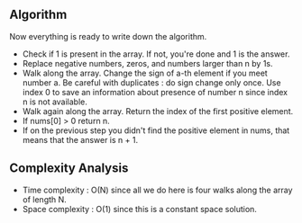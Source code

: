 ## Algorithm

Now everything is ready to write down the algorithm.

*  Check if 1 is present in the array. If not, you're done and 1 is the answer.
* Replace negative numbers, zeros, and numbers larger than n by 1s.
* Walk along the array. Change the sign of a-th element if you meet number a. Be careful with duplicates : do sign change only once. Use index 0 to save an information about presence of number n since index n is not available.
* Walk again along the array. Return the index of the first positive element.
* If nums[0] > 0 return n.
* If on the previous step you didn't find the positive element in nums, that means that the answer is n + 1.

## Complexity Analysis

+ Time complexity : O(N) since all we do here is four walks along the array of length N.
+ Space complexity : O(1) since this is a constant space solution.